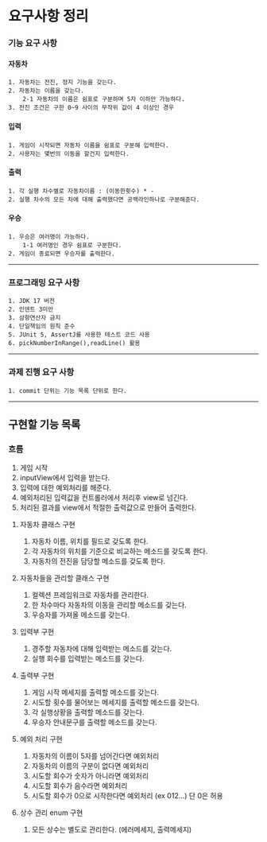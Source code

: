 # 요구사항 정리

### 기능 요구 사항
    

#### 자동차

    1. 자동차는 전진, 정지 기능을 갖는다.
    2. 자동차는 이름을 갖는다.
        2-1 자동차의 이름은 쉼표로 구분하며 5자 이하만 가능하다.
    3. 전진 조건은 구한 0~9 사이의 무작위 값이 4 이상인 경우

#### 입력
    
    1. 게임이 시작되면 자동차 이름을 쉼표로 구분해 입력한다.
    2. 사용자는 몇번의 이동을 할건지 입력한다.


#### 출력
    
    1. 각 실행 차수별로 자동차이름 : (이동한횟수) * - 
    2. 실행 차수의 모든 차에 대해 출력했다면 공백라인하나로 구분해준다.


#### 우승
    
    1. 우승은 여러명이 가능하다.
        1-1 여러명인 경우 쉼표로 구분한다.
    2. 게임이 종료되면 우승자를 출력한다.

---

### 프로그래밍 요구 사항

    1. JDK 17 버전
    2. 인덴트 3미만
    3. 삼항연산자 금지
    4. 단일책임의 원칙 준수
    5. JUnit 5, AssertJ를 사용한 테스트 코드 사용
    6. pickNumberInRange(),readLine() 활용

---


### 과제 진행 요구 사항

    1. commit 단위는 기능 목록 단위로 한다.
---


## 구현할 기능 목록


### 흐름 

   1. 게임 시작
   2. inputView에서 입력을 받는다.
   3. 입력에 대한 예외처리를 해준다.
   4. 예외처리된 입력값을 컨트롤러에서 처리후 view로 넘긴다.
   5. 처리된 결과를 view에서 적절한 출력값으로 만들어 출력한다.



1) 자동차 클래스 구현
   1. 자동차 이름, 위치를 필드로 갖도록 한다.
   2. 각 자동차의 위치를 기준으로 비교하는 메소드를 갖도록 한다.
   3. 자동차의 전진을 담당할 메소드를 갖도록 한다.


2) 자동차들을 관리할 클래스 구현
   1. 컬렉션 프레임워크로 자동차를 관리한다.
   2. 한 차수마다 자동차의 이동을 관리할 메소드를 갖는다.
   3. 우승자를 가져올 메소드를 갖는다.


3) 입력부 구현
   1. 경주할 자동차에 대해 입력받는 메소드를 갖는다.
   2. 실행 회수를 입력받는 메소드를 갖는다.


4) 출력부 구현
   1. 게임 시작 메세지를 출력할 메소드를 갖는다.
   2. 시도할 횟수를 물어보는 메세지를 출력할 메소드를 갖는다.
   3. 각 실행상황을 출력할 메소드를 갖는다.
   4. 우승자 안내문구를 출력할 메소드를 갖는다.


5) 예외 처리 구현
   1. 자동차의 이름이 5자를 넘어간다면 예외처리
   2. 자동차의 이름의 구분이 없다면 예외처리
   3. 시도할 회수가 숫자가 아니라면 예외처리
   4. 시도할 회수가 음수라면 예외처리
   5. 시도할 회수가 0으로 시작한다면 예외처리 (ex 012...) 단 0은 허용


6) 상수 관리 enum 구현
   1. 모든 상수는 별도로 관리한다. (에러메세지, 출력메세지)


